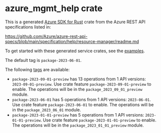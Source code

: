 # azure_mgmt_help crate

This is a generated [Azure SDK for Rust](https://github.com/Azure/azure-sdk-for-rust) crate from the Azure REST API specifications listed in:

https://github.com/Azure/azure-rest-api-specs/blob/main/specification/help/resource-manager/readme.md

To get started with these generated service crates, see the [examples](https://github.com/Azure/azure-sdk-for-rust/blob/main/services/README.md#examples).

The default tag is `package-2023-06-01`.

The following [tags](https://github.com/Azure/azure-sdk-for-rust/blob/main/services/tags.md) are available:

- `package-2023-09-01-preview` has 13 operations from 1 API versions: `2023-09-01-preview`. Use crate feature `package-2023-09-01-preview` to enable. The operations will be in the `package_2023_09_01_preview` module.
- `package-2023-06-01` has 5 operations from 1 API versions: `2023-06-01`. Use crate feature `package-2023-06-01` to enable. The operations will be in the `package_2023_06_01` module.
- `package-2023-01-01-preview` has 5 operations from 1 API versions: `2023-01-01-preview`. Use crate feature `package-2023-01-01-preview` to enable. The operations will be in the `package_2023_01_01_preview` module.